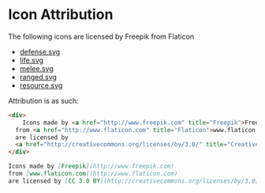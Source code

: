 # Icon Attribution

The following icons are licensed by Freepik from Flaticon

 * [defense.svg](http://www.flaticon.com/free-icon/security-shield_63801)
 * [life.svg](http://www.flaticon.com/free-icon/heart-outline_61731)
 * [melee.svg](http://www.flaticon.com/free-icon/sword_65741)
 * [ranged.svg](http://www.flaticon.com/free-icon/bow-and-arrow_67045)
 * [resource.svg](http://www.flaticon.com/free-icon/natural-resources_113398)

Attribution is as such:

```html
<div>
	Icons made by <a href="http://www.freepik.com" title="Freepik">Freepik</a>
  from <a href="http://www.flaticon.com" title="Flaticon">www.flaticon.com</a>
  are licensed by
  <a href="http://creativecommons.org/licenses/by/3.0/" title="Creative Commons BY 3.0" target="_blank">CC 3.0 BY</a>
</div>
```

```md
Icons made by [Freepik](http://www.freepik.com)
from [www.flaticon.com](http://www.flaticon.com)
are licensed by [CC 3.0 BY](http://creativecommons.org/licenses/by/3.0/)
```

